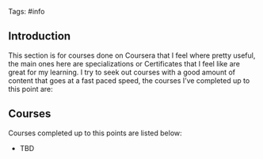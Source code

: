 Tags: #info
## Introduction
This section is for courses done on Coursera that I feel where pretty useful, the main ones here are specializations or Certificates that I feel like are great for my learning. I try to seek out courses with a good amount of content that goes at a fast paced speed, the courses I’ve completed up to this point are:

## Courses
Courses completed up to this points are listed below:
- TBD